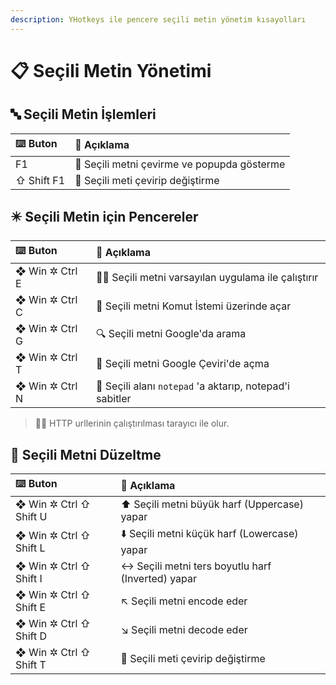 ```yaml
---
description: YHotkeys ile pencere seçili metin yönetim kısayolları
---
```


# 📋 Seçili Metin Yönetimi

## 🔤 Seçili Metin İşlemleri

| ⌨️ Buton | 📑 Açıklama |
| :--- | :--- |
| F1 | 💱 Seçili metni çevirme ve popupda gösterme |
| ⇧ Shift F1 | 💱 Seçili meti çevirip değiştirme |

## ✴️ Seçili Metin için Pencereler

| ⌨️ Buton | 📑 Açıklama |
| :--- | :--- |
| ❖ Win ✲ Ctrl E | 👨‍💼 Seçili metni varsayılan uygulama ile çalıştırır |
| ❖ Win ✲ Ctrl C | 🖤 Seçili metni Komut İstemi üzerinde açar |
| ❖ Win ✲ Ctrl G | 🔍 Seçili metni Google'da arama |
| ❖ Win ✲ Ctrl T | 💱 Seçili metni Google Çeviri'de açma |
| ❖ Win ✲ Ctrl N | 📝 Seçili alanı `notepad` 'a aktarıp, notepad'i sabitler |

> 💁‍♂️ HTTP urllerinin çalıştırılması tarayıcı ile olur.

## 🔨 Seçili Metni Düzeltme

| ⌨️ Buton | 📑 Açıklama |
| :--- | :--- |
| ❖ Win ✲ Ctrl ⇧ Shift U | ⬆ Seçili metni büyük harf \(Uppercase\) yapar |
| ❖ Win ✲ Ctrl ⇧ Shift L | ⬇️ Seçili metni küçük harf \(Lowercase\) yapar |
| ❖ Win ✲ Ctrl ⇧ Shift I | ↔️ Seçili metni ters boyutlu harf \(Inverted\) yapar |
| ❖ Win ✲ Ctrl ⇧ Shift E | ↖️ Seçili metni encode eder |
| ❖ Win ✲ Ctrl ⇧ Shift D | ↘️ Seçili metni decode eder |
| ❖ Win ✲ Ctrl ⇧ Shift T | 💱 Seçili meti çevirip değiştirme |

